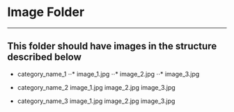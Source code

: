 # Image Folder

<hr>

## This folder should have images in the structure described below

- category_name_1
⋅⋅* image_1.jpg
⋅⋅* image_2.jpg
⋅⋅* image_3.jpg

- category_name_2
    image_1.jpg
    image_2.jpg
    image_3.jpg

- category_name_3
    image_1.jpg
    image_2.jpg
    image_3.jpg


